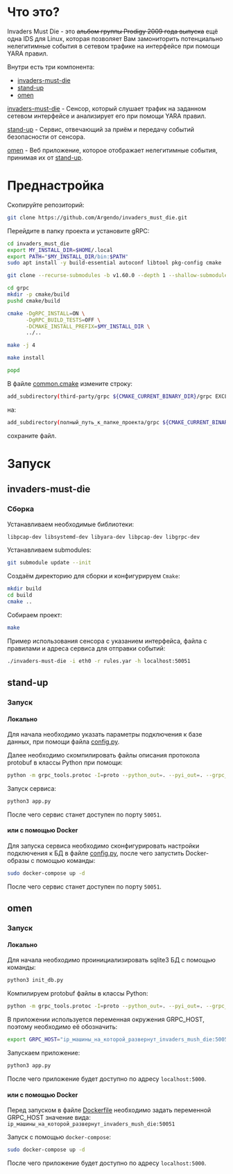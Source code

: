# Что это?
Invaders Must Die - это ~~альбом группы Prodigy 2009 года выпуска~~ ещё одна IDS для Linux, которая позволяет Вам замониторить потенциально нелегитимные события в сетевом трафике на интерфейсе при помощи YARA правил.

Внутри есть три компонента:
- [invaders-must-die](#invaders-must-die)
- [stand-up](#stand-up)
- [omen](#omen)

[invaders-must-die](#invaders-must-die) - Сенсор, который слушает трафик на заданном сетевом интерфейсе и анализирует его при помощи YARA правил.

[stand-up](#stand-up) - Сервис, отвечающий за приём и передачу событий безопасности от сенсора.

[omen](#omen) - Веб приложение, которое отображает нелегитимные события, принимая их от [stand-up](#stand-up).

# Преднастройка

Скопируйте репозиторий:

```bash
git clone https://github.com/Argendo/invaders_must_die.git
```

Перейдите в папку проекта и установите gRPC:

```bash
cd invaders_must_die
export MY_INSTALL_DIR=$HOME/.local
export PATH="$MY_INSTALL_DIR/bin:$PATH"
sudo apt install -y build-essential autoconf libtool pkg-config cmake
```

```bash
git clone --recurse-submodules -b v1.60.0 --depth 1 --shallow-submodules https://github.com/grpc/grpc
```

```bash
cd grpc
mkdir -p cmake/build
pushd cmake/build
``` 

```bash
cmake -DgRPC_INSTALL=ON \
      -DgRPC_BUILD_TESTS=OFF \
      -DCMAKE_INSTALL_PREFIX=$MY_INSTALL_DIR \
      ../..
```

```bash
make -j 4
```

```bash
make install
```

```bash
popd
```

В файле [common.cmake](invaders-must-die/common.cmake) измените строку:

```bash
add_subdirectory(third-party/grpc ${CMAKE_CURRENT_BINARY_DIR}/grpc EXCLUDE_FROM_ALL)
```

на:

```bash
add_subdirectory(полный_путь_к_папке_проекта/grpc ${CMAKE_CURRENT_BINARY_DIR}/grpc EXCLUDE_FROM_ALL)
```

сохраните файл.
# Запуск
## invaders-must-die

### Сборка

Устанавливаем необходимые библиотеки:

```bash
libpcap-dev libsystemd-dev libyara-dev libpcap-dev libgrpc-dev
```

Устанавливаем submodules:
```bash
git submodule update --init
```

Создаём директорию для сборки и конфигурируем `Cmake`:

```bash
mkdir build
cd build
cmake ..
```

Собираем проект:

```bash
make
```

Пример использования сенсора с указанием интерфейса, файла с правилами и адреса сервиса для отправки событий:

```bash
./invaders-must-die -i eth0 -r rules.yar -h localhost:50051
```

## stand-up

### Запуск

#### Локально
Для начала необходимо указать параметры подключения к базе данных, при помощи файла [config.py](stand-up/config.py).

Далее необходимо скомпилировать файлы описания протокола protobuf в классы Python при помощи:

```bash
python -m grpc_tools.protoc -I=proto --python_out=. --pyi_out=. --grpc_python_out=. proto/alert.proto
```

Запуск сервиса:

```bash
python3 app.py
```

После чего сервис станет доступен по порту `50051`.

#### или с помощью Docker

Для запуска сервиса необходимо сконфигурировать настройки подключения к БД в файле [config.py](stand-up/config.py), после чего запустить Docker-образы с помощью команды:

```bash
sudo docker-compose up -d
```

После чего сервис станет доступен по порту `50051`.

## omen

### Запуск

#### Локально

Для начала необходимо проинициализировать sqlite3 БД с помощью команды:

```bash
python3 init_db.py
```

Компилируем protobuf файлы в классы Python:

```bash
python -m grpc_tools.protoc -I=proto --python_out=. --pyi_out=. --grpc_python_out=. proto/alert.proto
```

В приложении используется переменная окружения GRPC_HOST, поэтому необходимо её обозначить:

```bash
export GRPC_HOST="ip_машины_на_которой_развернут_invaders_mush_die:50051"
```

Запускаем приложение:

```bash
python3 app.py
```

После чего приложение будет доступно по адресу `localhost:5000`.

#### или с помощью Docker

Перед запуском в файле [Dockerfile](omen/Dockerfile) необходимо задать переменной GRPC_HOST значение вида: `ip_машины_на_которой_развернут_invaders_mush_die:50051`

Запуск с помощью `docker-compose`:

```bash
sudo docker-compose up -d
```

После чего приложение будет доступно по адресу `localhost:5000`.
